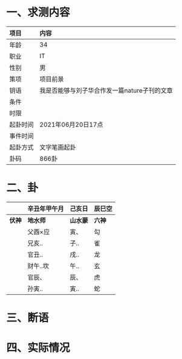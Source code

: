 # 一、求测内容
|项目|内容|
|:-|:-|
|年龄|34|
|职业|IT|
|性别|男|
|策项|项目前景|
|钥语|我是否能够与刘子华合作发一篇nature子刊的文章|
|条件||
|时限||
|起卦时间|2021年06月20日17点|
|事件时间||
|起卦方式|文字笔画起卦|
|卦码|866卦|

# 二、卦
||辛丑年甲午月|己亥日|辰巳空|
|:-|:-|:-|:-|
|**伏神**|**地水师**|**山水蒙**|**六神**|
||父酉×应|寅、|勾|
||兄亥..|子..|雀|
||官丑..|戌..|龙|
||财午..坎|午..|玄|
||官辰、|辰、|虎|
||孙寅..|寅..|蛇|


# 三、断语

# 四、实际情况